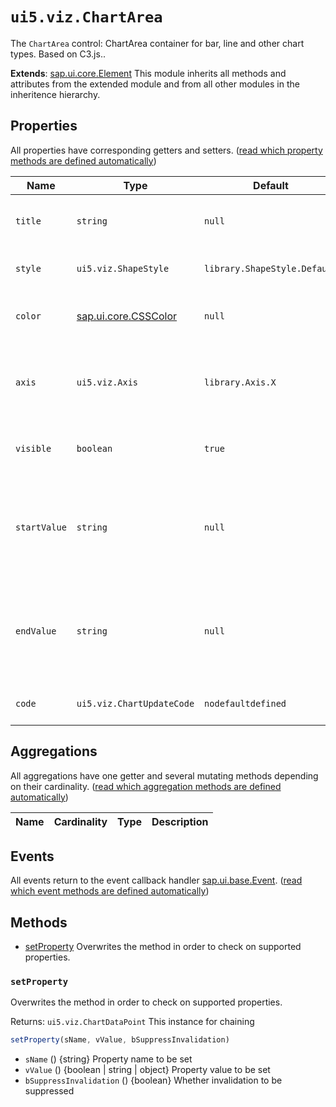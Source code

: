 # `ui5.viz.ChartArea`
The <code>ChartArea</code> control: ChartArea container for bar, line and other chart types. Based on C3.js..

**Extends**: [sap.ui.core.Element](https://openui5.hana.ondemand.com/#/api/sap.ui.core.Element) This module inherits all methods and attributes from the extended module and from all other modules in the inheritence hierarchy.


## Properties
All properties have corresponding getters and setters. ([read which property methods are defined automatically](https://sapui5.hana.ondemand.com/#/api/sap.ui.base.ManagedObject))

| Name | Type | Default | Description |
| --- | --- | --- | --- |
| `title` | `string` | `null` | Sets the ttitleext of the ChartArea |
| `style` | `ui5.viz.ShapeStyle` | `library.ShapeStyle.Default` | Sets the style of the shape |
| `color` | [sap.ui.core.CSSColor](https://openui5.hana.ondemand.com/#/api/sap.ui.core.CSSColor) | `null` | Sets a custom color for the area |
| `axis` | `ui5.viz.Axis` | `library.Axis.X` | Sets the referenced y axis the line value property is related to |
| `visible` | `boolean` | `true` | Sets visibility of the element. |
| `startValue` | `string` | `null` | Sets value that is matching a start position on the assigned axis |
| `endValue` | `string` | `null` | Sets value that is matching a end position on the assigned axis |
| `code` | `ui5.viz.ChartUpdateCode` | `nodefaultdefined` | Chart update event code. |

## Aggregations
All aggregations have one getter and several mutating methods depending on their cardinality. ([read which aggregation methods are defined automatically](https://sapui5.hana.ondemand.com/#/api/sap.ui.base.ManagedObject))

| Name | Cardinality | Type | Description |
| --- | --- | --- | --- |

## Events
All events return to the event callback handler [sap.ui.base.Event](https://openui5.hana.ondemand.com/#/api/sap.ui.base.Event). ([read which event methods are defined automatically](https://sapui5.hana.ondemand.com/#/api/sap.ui.base.ManagedObject))


## Methods
* <a href="#setProperty">setProperty</a> Overwrites the method in order to check on supported properties.

<a name="setProperty"></a>

### `setProperty`
Overwrites the method in order to check on supported properties.

Returns: `ui5.viz.ChartDataPoint` This instance for chaining
```js
setProperty(sName, vValue, bSuppressInvalidation)
```
* `sName` () {string} Property name to be set
* `vValue` () {boolean | string | object} Property value to be set
* `bSuppressInvalidation` () {boolean} Whether invalidation to be suppressed


